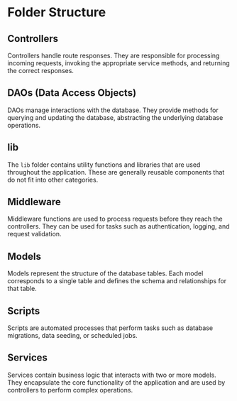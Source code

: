 # Folder Structure

## Controllers
Controllers handle route responses. They are responsible for processing incoming requests, invoking the appropriate service methods, and returning the correct responses.

## DAOs (Data Access Objects)
DAOs manage interactions with the database. They provide methods for querying and updating the database, abstracting the underlying database operations.

## lib
The `lib` folder contains utility functions and libraries that are used throughout the application. These are generally reusable components that do not fit into other categories.

## Middleware
Middleware functions are used to process requests before they reach the controllers. They can be used for tasks such as authentication, logging, and request validation.

## Models
Models represent the structure of the database tables. Each model corresponds to a single table and defines the schema and relationships for that table.

## Scripts
Scripts are automated processes that perform tasks such as database migrations, data seeding, or scheduled jobs.

## Services
Services contain business logic that interacts with two or more models. They encapsulate the core functionality of the application and are used by controllers to perform complex operations.
